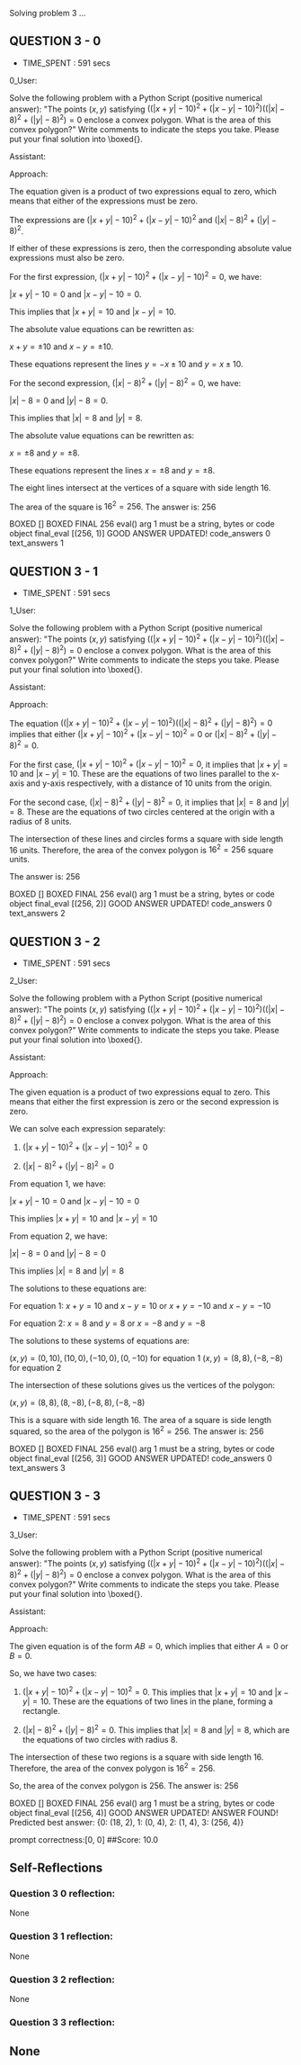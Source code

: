 Solving problem 3 ...



## QUESTION 3 - 0 
- TIME_SPENT : 591 secs

0_User:

Solve the following problem with a Python Script (positive numerical answer):
"The points $\left(x, y\right)$ satisfying $((\vert x + y \vert - 10)^2 + ( \vert x - y \vert - 10)^2)((\vert x \vert - 8)^2 + ( \vert y \vert - 8)^2) = 0$ enclose a convex polygon. What is the area of this convex polygon?"
Write comments to indicate the steps you take. Please put your final solution into \boxed{}.

Assistant:

Approach:



The equation given is a product of two expressions equal to zero, which means that either of the expressions must be zero.

The expressions are $(\vert x + y \vert - 10)^2 + (\vert x - y \vert - 10)^2$ and $(\vert x \vert - 8)^2 + (\vert y \vert - 8)^2$.

If either of these expressions is zero, then the corresponding absolute value expressions must also be zero.

For the first expression, $(\vert x + y \vert - 10)^2 + (\vert x - y \vert - 10)^2 = 0$, we have:

$\vert x + y \vert - 10 = 0$ and $\vert x - y \vert - 10 = 0$.

This implies that $\vert x + y \vert = 10$ and $\vert x - y \vert = 10$.

The absolute value equations can be rewritten as:

$x + y = \pm 10$ and $x - y = \pm 10$.

These equations represent the lines $y = -x \pm 10$ and $y = x \pm 10$.

For the second expression, $(\vert x \vert - 8)^2 + (\vert y \vert - 8)^2 = 0$, we have:

$\vert x \vert - 8 = 0$ and $\vert y \vert - 8 = 0$.

This implies that $\vert x \vert = 8$ and $\vert y \vert = 8$.

The absolute value equations can be rewritten as:

$x = \pm 8$ and $y = \pm 8$.

These equations represent the lines $x = \pm 8$ and $y = \pm 8$.

The eight lines intersect at the vertices of a square with side length 16.

The area of the square is $16^2 = 256$.
The answer is: $256$

BOXED []
BOXED FINAL 256
eval() arg 1 must be a string, bytes or code object final_eval
[(256, 1)]
GOOD ANSWER UPDATED!
code_answers 0 text_answers 1



## QUESTION 3 - 1 
- TIME_SPENT : 591 secs

1_User:

Solve the following problem with a Python Script (positive numerical answer):
"The points $\left(x, y\right)$ satisfying $((\vert x + y \vert - 10)^2 + ( \vert x - y \vert - 10)^2)((\vert x \vert - 8)^2 + ( \vert y \vert - 8)^2) = 0$ enclose a convex polygon. What is the area of this convex polygon?"
Write comments to indicate the steps you take. Please put your final solution into \boxed{}.

Assistant:

Approach:



The equation $((\vert x + y \vert - 10)^2 + ( \vert x - y \vert - 10)^2)((\vert x \vert - 8)^2 + ( \vert y \vert - 8)^2) = 0$ implies that either $(\vert x + y \vert - 10)^2 + ( \vert x - y \vert - 10)^2 = 0$ or $(\vert x \vert - 8)^2 + ( \vert y \vert - 8)^2 = 0$.

For the first case, $(\vert x + y \vert - 10)^2 + ( \vert x - y \vert - 10)^2 = 0$, it implies that $\vert x + y \vert = 10$ and $\vert x - y \vert = 10$. These are the equations of two lines parallel to the x-axis and y-axis respectively, with a distance of 10 units from the origin.

For the second case, $(\vert x \vert - 8)^2 + ( \vert y \vert - 8)^2 = 0$, it implies that $\vert x \vert = 8$ and $\vert y \vert = 8$. These are the equations of two circles centered at the origin with a radius of 8 units.

The intersection of these lines and circles forms a square with side length 16 units. Therefore, the area of the convex polygon is $16^2 = 256$ square units.

The answer is: $256$

BOXED []
BOXED FINAL 256
eval() arg 1 must be a string, bytes or code object final_eval
[(256, 2)]
GOOD ANSWER UPDATED!
code_answers 0 text_answers 2



## QUESTION 3 - 2 
- TIME_SPENT : 591 secs

2_User:

Solve the following problem with a Python Script (positive numerical answer):
"The points $\left(x, y\right)$ satisfying $((\vert x + y \vert - 10)^2 + ( \vert x - y \vert - 10)^2)((\vert x \vert - 8)^2 + ( \vert y \vert - 8)^2) = 0$ enclose a convex polygon. What is the area of this convex polygon?"
Write comments to indicate the steps you take. Please put your final solution into \boxed{}.

Assistant:

Approach:



The given equation is a product of two expressions equal to zero. This means that either the first expression is zero or the second expression is zero. 

We can solve each expression separately:

1. $(\vert x + y \vert - 10)^2 + (\vert x - y \vert - 10)^2 = 0$

2. $(\vert x \vert - 8)^2 + (\vert y \vert - 8)^2 = 0$

From equation 1, we have:

$\vert x + y \vert - 10 = 0$ and $\vert x - y \vert - 10 = 0$

This implies $\vert x + y \vert = 10$ and $\vert x - y \vert = 10$

From equation 2, we have:

$\vert x \vert - 8 = 0$ and $\vert y \vert - 8 = 0$

This implies $\vert x \vert = 8$ and $\vert y \vert = 8$

The solutions to these equations are:

For equation 1:
$x + y = 10$ and $x - y = 10$ or $x + y = -10$ and $x - y = -10$

For equation 2:
$x = 8$ and $y = 8$ or $x = -8$ and $y = -8$

The solutions to these systems of equations are:

$(x, y) = (0, 10), (10, 0), (-10, 0), (0, -10)$ for equation 1
$(x, y) = (8, 8), (-8, -8)$ for equation 2

The intersection of these solutions gives us the vertices of the polygon:

$(x, y) = (8, 8), (8, -8), (-8, 8), (-8, -8)$

This is a square with side length 16. The area of a square is side length squared, so the area of the polygon is $16^2 = 256$.
The answer is: $256$

BOXED []
BOXED FINAL 256
eval() arg 1 must be a string, bytes or code object final_eval
[(256, 3)]
GOOD ANSWER UPDATED!
code_answers 0 text_answers 3



## QUESTION 3 - 3 
- TIME_SPENT : 591 secs

3_User:

Solve the following problem with a Python Script (positive numerical answer):
"The points $\left(x, y\right)$ satisfying $((\vert x + y \vert - 10)^2 + ( \vert x - y \vert - 10)^2)((\vert x \vert - 8)^2 + ( \vert y \vert - 8)^2) = 0$ enclose a convex polygon. What is the area of this convex polygon?"
Write comments to indicate the steps you take. Please put your final solution into \boxed{}.

Assistant:

Approach:



The given equation is of the form $AB = 0$, which implies that either $A = 0$ or $B = 0$. 

So, we have two cases:

1. $(\vert x + y \vert - 10)^2 + ( \vert x - y \vert - 10)^2 = 0$. This implies that $\vert x + y \vert = 10$ and $\vert x - y \vert = 10$. These are the equations of two lines in the plane, forming a rectangle.

2. $(\vert x \vert - 8)^2 + ( \vert y \vert - 8)^2 = 0$. This implies that $\vert x \vert = 8$ and $\vert y \vert = 8$, which are the equations of two circles with radius 8.

The intersection of these two regions is a square with side length 16. Therefore, the area of the convex polygon is $16^2 = 256$.

So, the area of the convex polygon is 256.
The answer is: $256$

BOXED []
BOXED FINAL 256
eval() arg 1 must be a string, bytes or code object final_eval
[(256, 4)]
GOOD ANSWER UPDATED!
ANSWER FOUND!
Predicted best answer: {0: (18, 2), 1: (0, 4), 2: (1, 4), 3: (256, 4)}

prompt correctness:[0, 0]
##Score: 10.0

## Self-Reflections

### Question 3 0 reflection:
None
### Question 3 1 reflection:
None
### Question 3 2 reflection:
None
### Question 3 3 reflection:
None
---
